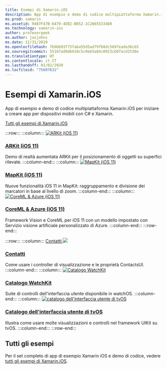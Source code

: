 ```yaml
---
title: Esempi di Xamarin.iOS
description: App di esempio e demo di codice multipiattaforma Xamarin.iOS per iniziare a creare app per dispositivi mobili con C# e Xamarin.
ms.prod: xamarin
ms.assetid: 9407F47B-6479-4EB2-B052-1C26655334D8
ms.technology: xamarin-ios
author: profexorgeek
ms.author: jusjohns
ms.date: 12/31/2019
ms.openlocfilehash: 7b9bb93f75faba55d5ad79f60dc5697eada36cb5
ms.sourcegitcommit: 55167ad9db910c5c0eb5a84c0923cb07acd2530e
ms.translationtype: HT
ms.contentlocale: it-IT
ms.lasthandoff: 01/02/2020
ms.locfileid: "75607632"
---
```

# <a name="xamarinios-samples"></a>Esempi di Xamarin.iOS

App di esempio e demo di codice multipiattaforma Xamarin.iOS per iniziare a creare app per dispositivi mobili con C# e Xamarin.

[Tutti gli esempi di Xamarin.iOS](https://docs.microsoft.com/samples/browse/?products=xamarin&term=Xamarin.iOS)

:::row:::
      :::column:::
[![ARKit (iOS 11)](images/arkit.png)](https://docs.microsoft.com/samples/xamarin/ios-samples/ios11-arkitplacingobjects/)

### <a name="arkit-ios-11httpsdocsmicrosoftcomsamplesxamarinios-samplesios11-arkitplacingobjects"></a>[ARKit (iOS 11)](https://docs.microsoft.com/samples/xamarin/ios-samples/ios11-arkitplacingobjects/)

Demo di realtà aumentata ARKit per il posizionamento di oggetti su superfici rilevate.
    :::column-end:::
    :::column:::
[![MapKit (iOS 11)](images/mapkit.png)](https://docs.microsoft.com/samples/xamarin/ios-samples/ios11-mapkitsample/)

### <a name="mapkit-ios-11httpsdocsmicrosoftcomsamplesxamarinios-samplesios11-mapkitsample"></a>[MapKit (iOS 11)](https://docs.microsoft.com/samples/xamarin/ios-samples/ios11-mapkitsample/)

Nuove funzionalità iOS 11 in MapKit: raggruppamento e divisione dei marcatori in base al livello di zoom.
    :::column-end:::
    :::column:::
[![CoreML & Azure (iOS 11)](images/coremlazure.png)](https://docs.microsoft.com/samples/xamarin/ios-samples/ios11-coremlazuremodel/)

### <a name="coreml--azure-ios-11httpsdocsmicrosoftcomsamplesxamarinios-samplesios11-coremlazuremodel"></a>[CoreML & Azure (iOS 11)](https://docs.microsoft.com/samples/xamarin/ios-samples/ios11-coremlazuremodel/)

Framework Vision e CoreML per iOS 11 con un modello impostato con Servizio visione artificiale personalizzato di Azure.
    :::column-end:::
:::row-end:::

:::row:::
    :::column:::
[Contatti ![](images/contacts.png)](https://docs.microsoft.com/samples/xamarin/ios-samples/contacts)

### <a name="contactshttpsdocsmicrosoftcomsamplesxamarinios-samplescontacts"></a>[Contatti](https://docs.microsoft.com/samples/xamarin/ios-samples/contacts)

Come usare i controller di visualizzazione e le proprietà ContactsUI.
    :::column-end:::
    :::column:::
[![Catalogo WatchKit](images/watchos.png)](https://docs.microsoft.com/samples/xamarin/ios-samples/watchos-watchkitcatalog/)

### <a name="watchkit-cataloghttpsdocsmicrosoftcomsamplesxamarinios-sampleswatchos-watchkitcatalog"></a>[Catalogo WatchKit](https://docs.microsoft.com/samples/xamarin/ios-samples/watchos-watchkitcatalog/)

Suite di controlli dell'interfaccia utente disponibile in watchOS.
    :::column-end:::
    :::column:::
[![catalogo dell'interfaccia utente di tvOS](images/tvosui.png)](https://docs.microsoft.com/xamarin/ios-samples/tvos-uicatalog/)

### <a name="tvos-ui-cataloghttpsdocsmicrosoftcomsamplesxamarinios-samplestvos-uicatalog"></a>[Catalogo dell'interfaccia utente di tvOS](https://docs.microsoft.com/samples/xamarin/ios-samples/tvos-uicatalog/)

Illustra come usare molte visualizzazioni e controlli nel framework UIKit su tvOS.
    :::column-end:::
:::row-end:::

## <a name="all-samples"></a>Tutti gli esempi

Per il set completo di app di esempio Xamarin iOS e demo di codice, vedere [tutti gli esempi di Xamarin.iOS](https://docs.microsoft.com/samples/browse/?products=xamarin&term=Xamarin.iOS).
